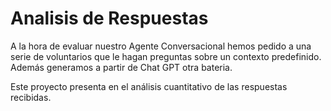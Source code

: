 # Analisis de Respuestas

A la hora de evaluar nuestro Agente Conversacional hemos pedido a una serie de voluntarios que le hagan preguntas sobre un contexto predefinido. Además generamos a partir de Chat GPT otra bateria.

Este proyecto presenta en el análisis cuantitativo de las respuestas recibidas.
